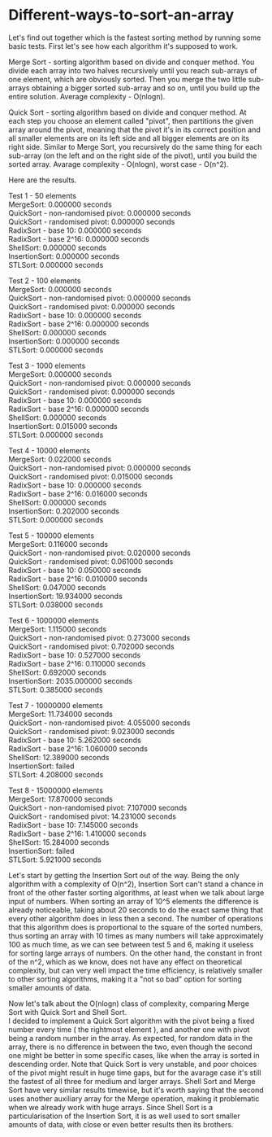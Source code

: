 # Different-ways-to-sort-an-array
Let's find out together which is the fastest sorting method by running some basic tests.
First let's see how each algorithm it's supposed to work.

Merge Sort - sorting algorithm based on divide and conquer method. You divide each array into two halves recursively until you reach sub-arrays of one element, which are obviously sorted. Then you merge the two little sub-arrays obtaining a bigger sorted sub-array and so on, until you build up the entire solution. Average complexity - O(nlogn).


Quick Sort - sorting algorithm based on divide and conquer method. At each step you choose an element called "pivot", then partitions the given array around the pivot, meaning that the pivot it's in its correct position and all smaller elements are on its left side and all bigger elements are on its right side. Similar to Merge Sort, you recursively do the same thing for each sub-array (on the left and on the right side of the pivot), until you build the sorted array. Avarage complexity - O(nlogn), worst case - O(n^2).

Here are the results.

Test 1 -  50 elements<br>
MergeSort: 0.000000 seconds <br>
QuickSort - non-randomised pivot: 0.000000 seconds <br>
QuickSort - randomised pivot: 0.000000 seconds <br>
RadixSort - base 10: 0.000000 seconds <br>
RadixSort - base 2^16: 0.000000 seconds <br>
ShellSort: 0.000000 seconds <br>
InsertionSort: 0.000000 seconds <br>
STLSort: 0.000000 seconds <br>


Test 2 -  100 elements<br>
MergeSort: 0.000000 seconds <br>
QuickSort - non-randomised pivot: 0.000000 seconds <br>
QuickSort - randomised pivot: 0.000000 seconds<br>
RadixSort - base 10: 0.000000 seconds<br>
RadixSort - base 2^16: 0.000000 seconds<br>
ShellSort: 0.000000 seconds<br>
InsertionSort: 0.000000 seconds<br>
STLSort: 0.000000 seconds<br>

Test 3 -  1000 elements<br>
MergeSort: 0.000000 seconds<br>
QuickSort - non-randomised pivot: 0.000000 seconds<br>
QuickSort - randomised pivot: 0.000000 seconds<br>
RadixSort - base 10: 0.000000 seconds<br>
RadixSort - base 2^16: 0.000000 seconds<br>
ShellSort: 0.000000 seconds<br>
InsertionSort: 0.015000 seconds<br>
STLSort: 0.000000 seconds<br>

Test 4 -  10000 elements<br>
MergeSort: 0.022000 seconds<br>
QuickSort - non-randomised pivot: 0.000000 seconds<br>
QuickSort - randomised pivot: 0.015000 seconds<br>
RadixSort - base 10: 0.000000 seconds<br>
RadixSort - base 2^16: 0.016000 seconds<br>
ShellSort: 0.000000 seconds<br>
InsertionSort: 0.202000 seconds<br>
STLSort: 0.000000 seconds<br>

Test 5 -  100000 elements<br>
MergeSort: 0.116000 seconds<br>
QuickSort - non-randomised pivot: 0.020000 seconds<br>
QuickSort - randomised pivot: 0.061000 seconds<br>
RadixSort - base 10: 0.050000 seconds<br>
RadixSort - base 2^16: 0.010000 seconds<br>
ShellSort: 0.047000 seconds<br>
InsertionSort: 19.934000 seconds<br>
STLSort: 0.038000 seconds<br>

Test 6 -  1000000 elements<br>
MergeSort: 1.115000 seconds<br>
QuickSort - non-randomised pivot: 0.273000 seconds<br>
QuickSort - randomised pivot: 0.702000 seconds<br>
RadixSort - base 10: 0.527000 seconds<br>
RadixSort - base 2^16: 0.110000 seconds<br>
ShellSort: 0.692000 seconds<br>
InsertionSort: 2035.000000 seconds<br>
STLSort: 0.385000 seconds<br>

Test 7 -  10000000 elements<br>
MergeSort: 11.734000 seconds<br>
QuickSort - non-randomised pivot: 4.055000 seconds<br>
QuickSort - randomised pivot: 9.023000 seconds<br>
RadixSort - base 10: 5.262000 seconds<br>
RadixSort - base 2^16: 1.060000 seconds<br>
ShellSort: 12.389000 seconds<br>
InsertionSort: failed<br>
STLSort: 4.208000 seconds<br>

Test 8 -  15000000 elements<br>
MergeSort: 17.870000 seconds<br>
QuickSort - non-randomised pivot: 7.107000 seconds<br>
QuickSort - randomised pivot: 14.231000 seconds<br>
RadixSort - base 10: 7.145000 seconds<br>
RadixSort - base 2^16: 1.410000 seconds<br>
ShellSort: 15.284000 seconds<br>
InsertionSort: failed<br>
STLSort: 5.921000 seconds<br>


Let's start by getting the Insertion Sort out of the way. Being the only algorithm with a complexity of O(n^2), Insertion Sort can't stand a chance in front of the other faster sorting algorithms, at least when we talk about large input of numbers. When sorting an array of 10^5 elements the difference is already noticeable, taking about 20 seconds to do the exact same thing that every other algorithm does in less then a second. The number of operations that this algorithm does is proportional to the square of the sorted numbers, thus sorting an array with 10 times as many numbers will take approximately 100 as much time, as we can see between test 5 and 6, making it useless for sorting large arrays of numbers. On the other hand, the constant in front of the n^2, which as we know, does not have any effect on theoretical complexity, but can very well impact the time efficiency, is relatively smaller to other sorting algorithms, making it a "not so bad" option for sorting smaller amounts of data.

Now let's talk about the O(nlogn) class of complexity, comparing Merge Sort with Quick Sort and Shell Sort. <br>
I decided to implement a Quick Sort algorithm with the pivot being a fixed number every time ( the rightmost element ), and another one with pivot being a random number in the array. As expected, for random data in the array, there is no difference in between the two, even though the second one might be better in some specific cases, like when the array is sorted in descending order. Note that Quick Sort is very unstable, and poor choices of the pivot might result in huge time gaps, but for the avarage case it's still the fastest of all three for medium and larger arrays. Shell Sort and Merge Sort have very similar results timewise, but it's worth saying that the second uses another auxiliary array for the Merge operation, making it problematic when we already work with huge arrays. Since Shell Sort is a particularisation of the Insertion Sort, it is as well used to sort smaller amounts of data, with close or even better results then its brothers.
